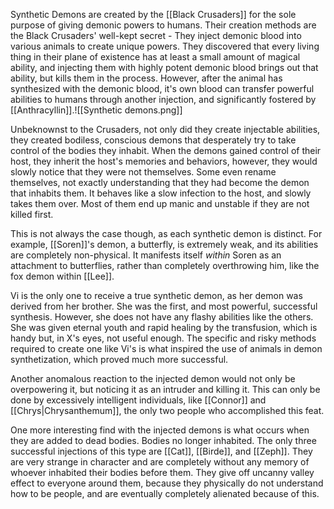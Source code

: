 Synthetic Demons are created by the [[Black Crusaders]] for the sole purpose of giving demonic powers to humans. Their creation methods are the Black Crusaders' well-kept secret - They inject demonic blood into various animals to create unique powers. They discovered that every living thing in their plane of existence has at least a small amount of magical ability, and injecting them with highly potent demonic blood brings out that ability, but kills them in the process. However, after the animal has synthesized with the demonic blood, it's own blood can transfer powerful abilities to humans through another injection, and significantly fostered by [[Anthracyllin]].![[Synthetic demons.png]]

Unbeknownst to the Crusaders, not only did they create injectable abilities, they created bodiless, conscious demons that desperately try to take control of the bodies they inhabit. When the demons gained control of their host, they inherit the host's memories and behaviors, however, they would slowly notice that they were not themselves. Some even rename themselves, not exactly understanding that they had become the demon that inhabits them. It behaves like a slow infection to the host, and slowly takes them over. Most of them end up manic and unstable if they are not killed first.

This is not always the case though, as each synthetic demon is distinct. For example, [[Soren]]'s demon, a butterfly, is extremely weak, and its abilities are completely non-physical. It manifests itself *within* Soren as an attachment to butterflies, rather than completely overthrowing him, like the fox demon within [[Lee]].

Vi is the only one to receive a true synthetic demon, as her demon was derived from her brother. She was the first, and most powerful, successful synthesis. However, she does not have any flashy abilities like the others. She was given eternal youth and rapid healing by the transfusion, which is handy but, in X's eyes, not useful enough. The specific and risky methods required to create one like Vi's is what inspired the use of animals in demon synthetization, which proved much more successful.

Another anomalous reaction to the injected demon would not only be overpowering it, but noticing it as an intruder and killing it. This can only be done by excessively intelligent individuals, like [[Connor]] and [[Chrys|Chrysanthemum]], the only two people who accomplished this feat.

One more interesting find with the injected demons is what occurs when they are added to dead bodies. Bodies no longer inhabited. The only three successful injections of this type are [[Cat]], [[Birde]], and [[Zeph]]. They are very strange in character and are completely without any memory of whoever inhabited their bodies before them. They give off uncanny valley effect to everyone around them, because they physically do not understand how to be people, and are eventually completely alienated because of this.